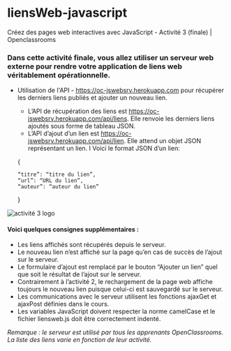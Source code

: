 # liensWeb-javascript
Créez des pages web interactives avec JavaScript - Activité 3 (finale) | Openclassrooms

### Dans cette activité finale, vous allez utiliser un serveur web externe pour rendre votre application de liens web véritablement opérationnelle.
  * Utilisation de l'API -  https://oc-jswebsrv.herokuapp.com pour récupérer les derniers liens publiés et ajouter un nouveau lien.   
    - L’API de récupération des liens est https://oc-jswebsrv.herokuapp.com/api/liens. Elle renvoie les derniers liens ajoutés sous   forme de tableau JSON.
    - L’API d’ajout d’un lien est https://oc-jswebsrv.herokuapp.com/api/lien. Elle attend un objet JSON représentant un lien.
  I Voici le format JSON d’un lien:
  
  
    {
    
        “titre”: “titre du lien”,
        “url”: “URL du lien”,
        “auteur”: “auteur du lien”
        
    }
    
    
![activité 3 logo](https://static.oc-static.com/prod/courses/files/creez-des-pages-web-interactives-avec-javascript/activite_3_demo.gif "activité 3 exemple")

#### Voici quelques consignes supplémentaires :

   - Les liens affichés sont récupérés depuis le serveur.
   - Le nouveau lien n’est affiché sur la page qu’en cas de succès de l’ajout sur le serveur.
   - Le formulaire d’ajout est remplacé par le bouton “Ajouter un lien” quel que soit le résultat de l’ajout sur le serveur.
   - Contrairement à l’activité 2, le rechargement de la page web affiche toujours le nouveau lien puisque celui-ci est sauvegardé sur le serveur.
   - Les communications avec le serveur utilisent les fonctions ajaxGet et ajaxPost définies dans le cours.
   - Les variables JavaScript doivent respecter la norme camelCase et le fichier liensweb.js doit être correctement indenté.

*Remarque : le serveur est utilisé par tous les apprenants OpenClassrooms. La liste des liens varie en fonction de leur activité.*


    
    
